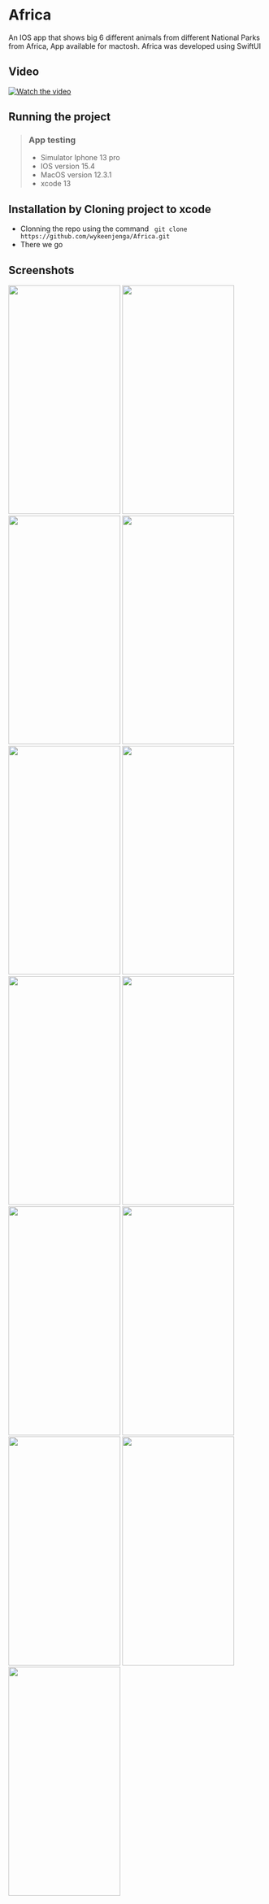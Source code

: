 # Africa
An IOS app that shows big 6 different animals from different National Parks from Africa, App available for mactosh. 
Africa was developed using SwiftUI

## Video
[![Watch the video](https://img.youtube.com/vi/T-D1KVIuvjA/maxresdefault.jpg)](https://youtu.be/yEB7ps3xcxM)

## Running the project
> ### App testing
> - Simulator Iphone 13 pro
> - IOS version 15.4
> - MacOS version 12.3.1
> - xcode 13

## Installation by Cloning project to xcode
- Clonning the repo using the command ``` git clone https://github.com/wykeenjenga/Africa.git```
- There we go

## Screenshots

<img src="https://user-images.githubusercontent.com/46722362/161338459-32ab8175-d0a5-4e77-86e6-0c67e9d8185c.png"
      data-canonical-src="https://user-images.githubusercontent.com/46722362/161338459-32ab8175-d0a5-4e77-86e6-0c67e9d8185c.png"
       width="220" height="450" />
       <img src="https://user-images.githubusercontent.com/46722362/161338474-2906c9f1-c234-4a45-9c77-afc6a7d3529b.png"
      data-canonical-src="https://user-images.githubusercontent.com/46722362/161338474-2906c9f1-c234-4a45-9c77-afc6a7d3529b.png"
       width="220" height="450" />
       <img src="https://user-images.githubusercontent.com/46722362/161338480-db86804f-c163-4bee-a38b-d443d625d529.png"
      data-canonical-src="https://user-images.githubusercontent.com/46722362/161338480-db86804f-c163-4bee-a38b-d443d625d529.png"
       width="220" height="450" />
       <img src="https://user-images.githubusercontent.com/46722362/161338515-0027c2ee-1e4e-4e34-8759-a8f2ea9a3fc3.png"
      data-canonical-src="https://user-images.githubusercontent.com/46722362/161338515-0027c2ee-1e4e-4e34-8759-a8f2ea9a3fc3.png"
       width="220" height="450" />
       <img src="https://user-images.githubusercontent.com/46722362/161338525-cfd16ff1-26aa-4a29-b971-136ba1419577.png"
      data-canonical-src="https://user-images.githubusercontent.com/46722362/161338525-cfd16ff1-26aa-4a29-b971-136ba1419577.png"
       width="220" height="450" />
       <img src="https://user-images.githubusercontent.com/46722362/161338533-d5992d9f-2f07-44dc-835c-d2f4278d0567.png"
      data-canonical-src="https://user-images.githubusercontent.com/46722362/161338533-d5992d9f-2f07-44dc-835c-d2f4278d0567.png"
       width="220" height="450" />
       <img src="https://user-images.githubusercontent.com/46722362/161338574-de4ce1c5-4d50-47e9-924c-21f786dac73c.png"
      data-canonical-src="https://user-images.githubusercontent.com/46722362/161338574-de4ce1c5-4d50-47e9-924c-21f786dac73c.png"
       width="220" height="450" />
       <img src="https://user-images.githubusercontent.com/46722362/161338604-0fb523f2-896d-4279-9239-e7b15bc0b735.png"
      data-canonical-src="https://user-images.githubusercontent.com/46722362/161338604-0fb523f2-896d-4279-9239-e7b15bc0b735.png"
       width="220" height="450" />
       <img src="https://user-images.githubusercontent.com/46722362/161338614-5e95ebf2-9347-47bd-84c1-650f3cf63b7b.png"
      data-canonical-src="https://user-images.githubusercontent.com/46722362/161338614-5e95ebf2-9347-47bd-84c1-650f3cf63b7b.png"
       width="220" height="450" />
       <img src="https://user-images.githubusercontent.com/46722362/161338629-0ef90729-2464-4ad7-b114-2c12f09b25f3.png"
      data-canonical-src="https://user-images.githubusercontent.com/46722362/161338629-0ef90729-2464-4ad7-b114-2c12f09b25f3.png"
       width="220" height="450" />
       <img src="https://user-images.githubusercontent.com/46722362/161338644-fcd11289-73ca-40a2-b461-26b4f737d1f8.png"
      data-canonical-src="https://user-images.githubusercontent.com/46722362/161338644-fcd11289-73ca-40a2-b461-26b4f737d1f8.png"
       width="220" height="450" />
       <img src="https://user-images.githubusercontent.com/46722362/161338653-9bdb5a9f-ecdc-4d64-bc17-13f4b262e653.png"
      data-canonical-src="https://user-images.githubusercontent.com/46722362/161338653-9bdb5a9f-ecdc-4d64-bc17-13f4b262e653.png"
       width="220" height="450" />
       <img src="https://user-images.githubusercontent.com/46722362/161338657-701e8d26-8485-4634-b4bc-feed6b6cab4b.png"
      data-canonical-src="https://user-images.githubusercontent.com/46722362/161338657-701e8d26-8485-4634-b4bc-feed6b6cab4b.png"
       width="220" height="450" />


